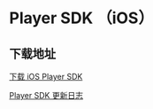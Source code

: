 # Player SDK （iOS）

## 下载地址

[下载 iOS Player SDK](https://liteav.sdk.qcloud.com/download/latest/TXLiteAVSDK_Player_iOS_latest.zip)

[Player SDK 更新日志](https://cloud.tencent.com/document/product/881/62169)

